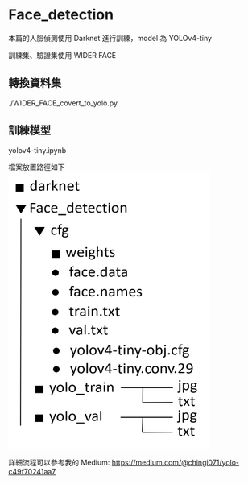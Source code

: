 # Face_detection
本篇的人臉偵測使用 Darknet 進行訓練，model 為 YOLOv4-tiny

訓練集、驗證集使用 WIDER FACE

## 轉換資料集
./WIDER_FACE_covert_to_yolo.py

## 訓練模型
yolov4-tiny.ipynb

檔案放置路徑如下
<img width="400" height="550" src="https://github.com/chingi071/Face_detection/blob/main/README_pix/image1.png"/></div>

詳細流程可以參考我的 Medium: https://medium.com/@chingi071/yolo-c49f70241aa7
